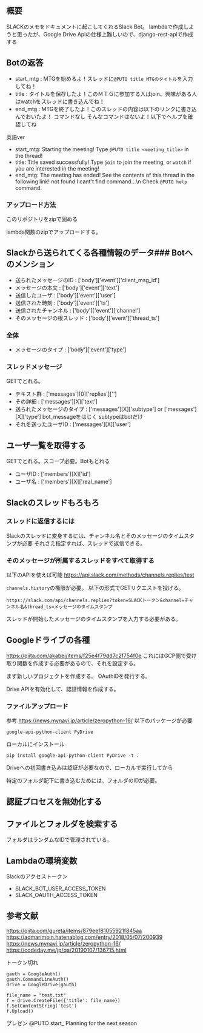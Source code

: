 ## 概要
SLACKのメモをドキュメントに起こしてくれるSlack Bot。
lambdaで作成しようと思ったが、Google Drive Apiの仕様上難しいので、django-rest-apiで作成する

## Botの返答
- start_mtg : MTGを始めるよ！スレッドに```@PUTO title MTGのタイトル```を入力してね！
- title : タイトルを保存したよ！このＭＴＧに参加する人はjoin、興味がある人はwatchをスレッドに書き込んでね！
- end_mtg : MTGを終了したよ！このスレッドの内容は以下のリンクに書き込んでおいたよ！
コマンドなし
そんなコマンドはないよ！以下でヘルプを確認してね

英語ver
- start_mtg: Starting the meeting! Type `@PUTO title <meeting_title>` in the thread!
- title: Title saved successfully! Type `join` to join the meeting, or `watch` if you are interested in the meeting!
- end_mtg: The meeting has ended! See the contents of this thread in the following link!
not found
I cant't find command...\n
Check `@PUTO help` command.

### アップロード方法
このリポジトリをzipで固める

lambda関数のzipでアップロードする。

## Slackから送られてくる各種情報のデータ### Botへのメンション
- 送られたメッセージのID : ['body']['event']['client_msg_id']
- メッセージの本文 : ['body']['event']['text']
- 送信したユーザ : ['body']['event']['user']
- 送信された時刻 : ['body']['event']['ts']
- 送信されたチャンネル : ['body']['event']['channel']
- そのメッセージの根スレッド : ['body']['event']['thread_ts']

### 全体
- メッセージのタイプ : ['body']['event']['type']

### スレッドメッセージ
GETでとれる。
- テキスト群 : ['messages'][0]['replies']['']
- その詳細 : ['messages'][X]['text']
- 送られたメッセージのタイプ : ['messages'][X]['subtype'] or ['messages'][X]['type']
bot_messageをはじく
subtypeはbotだけ
- それを送ったユーザID : ['messages'][X]['user']

## ユーザ一覧を取得する
GETでとれる。スコープ必要。Botもとれる
- ユーザID : ['members'][X]['id']
- ユーザ名 : ['members'][X]['real_name']

## Slackのスレッドもろもろ
### スレッドに返信するには
Slackのスレッドに変身するには、チャンネル名とそのメッセージのタイムスタンプが必要
それさえ指定すれば、スレッドで返信できる。

### そのメッセージが所属するスレッドをすべて取得する
以下のAPIを使えば可能
https://api.slack.com/methods/channels.replies/test

`channels.history`の権限が必要。
以下の形式でGETリクエストを投げる。
```
https://slack.com/api/channels.replies?token=SLACKトークン&channel=チャンネル名&thread_ts=メッセージのタイムスタンプ
```
スレッドが開始したメッセージのタイムスタンプを入力する必要がある。

## Googleドライブの各種
https://qiita.com/akabei/items/f25e4f79dd7c2f754f0e
これにはGCP側で受け取り関数を作成する必要があるので、それを設定する。

まず新しいプロジェクトを作成する。
OAuthIDを発行する。

Drive APIを有効化して、認証情報を作成する。
### ファイルアップロード
参考
https://news.mynavi.jp/article/zeropython-16/
以下のパッケージが必要
```
google-api-python-client PyDrive
```

ローカルにインストール
```
pip install google-api-python-client PyDrive -t .
```

Driveへの初回書き込みは認証が必要なので、ローカルで実行してから

特定のフォルダ配下に書き込むためには、フォルダのIDが必要。

## 認証プロセスを無効化する

## ファイルとフォルダを検索する
フォルダはランダムなIDで管理されている。

## Lambdaの環境変数
Slackのアクセストークン
- SLACK_BOT_USER_ACCESS_TOKEN
- SLACK_OAUTH_ACCESS_TOKEN

## 参考文献
https://qiita.com/gureta/items/879eef81055921f845aa
https://admarimoin.hatenablog.com/entry/2018/05/07/200939
https://news.mynavi.jp/article/zeropython-16/
https://codeday.me/jp/qa/20190107/136715.html

トークン切れ
<!-- def save_text_file(folder_id, text, title="title_not_found"): -->
    gauth = GoogleAuth()
    gauth.CommandLineAuth()
    drive = GoogleDrive(gauth)

    file_name = "test.txt"
    f = drive.CreateFile({'title': file_name})
    f.SetContentString('test')
    f.Upload()


プレゼン
@PUTO start_
Planning for the next season